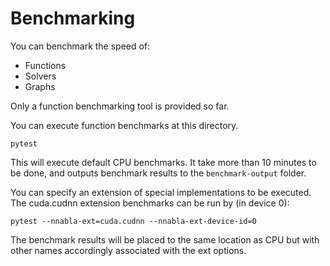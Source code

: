 # Benchmarking

You can benchmark the speed of:

* Functions
* Solvers
* Graphs

Only a function benchmarking tool is provided so far.

You can execute function benchmarks at this directory.

```shell
pytest
```

This will execute default CPU benchmarks. It take more than 10 minutes to be
done, and outputs benchmark results to the `benchmark-output` folder.

You can specify an extension of special implementations to be executed.
The cuda.cudnn extension benchmarks can be run by (in device 0):


```shell
pytest --nnabla-ext=cuda.cudnn --nnabla-ext-device-id=0
```

The benchmark results will be placed to the same location as CPU but with other
names accordingly associated with the ext options.



